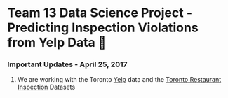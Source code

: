 # Team 13 Data Science Project - Predicting Inspection Violations from Yelp Data  :crystal_ball:
 
 ### Important Updates  - April 25, 2017
  1. We are working with the Toronto [Yelp](https://www.google.com/url?sa=t&rct=j&q=&esrc=s&source=web&cd=1&cad=rja&uact=8&ved=0ahUKEwjy9KmS0MDTAhWD44MKHd6LBfcQFgglMAA&url=https%3A%2F%2Fwww.yelp.com%2Fdataset_challenge&usg=AFQjCNGnTkUSU1hQghw6jiTs_WSz6_4eXQ&sig2=lm7x5yMFkVWyTIcQ3W17Sg) data and the [Toronto Restaurant Inspection](http://www.toronto.ca/health/dinesafe/) Datasets
